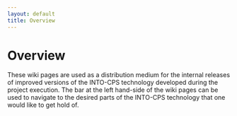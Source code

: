 ```yaml
---
layout: default
title: Overview
---
```



# Overview

These wiki pages are used as a distribution medium for the internal releases of improved versions of the INTO-CPS technology developed during the project execution. The bar at the left hand-side of the wiki pages can be used to navigate to the desired parts of the INTO-CPS technology that one would like to get hold of. 